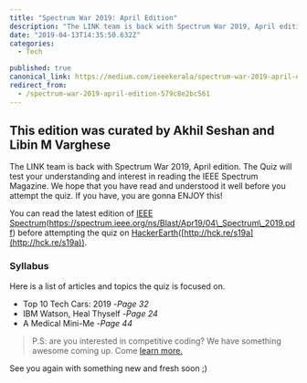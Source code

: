 ```yaml
---
title: "Spectrum War 2019: April Edition"
description: "The LINK team is back with Spectrum War 2019, April edition. The Quiz will test your understanding and interest in reading the IEEE Spectrum Magazine. We hope that you have read and understood it…"
date: "2019-04-13T14:35:50.632Z"
categories: 
  - Tech

published: true
canonical_link: https://medium.com/ieeekerala/spectrum-war-2019-april-edition-579c8e2bc561
redirect_from:
  - /spectrum-war-2019-april-edition-579c8e2bc561
---
```


## This edition was curated by Akhil Seshan and Libin M Varghese

The LINK team is back with Spectrum War 2019, April edition. The Quiz will test your understanding and interest in reading the IEEE Spectrum Magazine. We hope that you have read and understood it well before you attempt the quiz. If you have, you are gonna ENJOY this!

You can read the latest edition of [IEEE Spectrum](http://spectrum.ieee.org/ns/Blast/Apr19/04_Spectrum_2019.pdf)(https://spectrum.ieee.org/ns/Blast/Apr19/04\_Spectrum\_2019.pdf) before attempting the quiz on [HackerEarth](http://hck.re/s19a)([http://hck.re/s19a](http://hck.re/s19a)).

### Syllabus

Here is a list of articles and topics the quiz is focused on.

-   Top 10 Tech Cars: 2019 -_Page 32_
-   IBM Watson, Heal Thyself -_Page 24_
-   A Medical Mini-Me -_Page 44_

> P.S: are you interested in competitive coding? We have something awesome coming up. Come [learn more.](https://medium.com/ieeekerala/xtreme-coders-assemble-ddc9d0136640?source=friends_link&sk=280d0c52a6c5eac6380ae3da5dee69f7)

See you again with something new and fresh soon ;)
